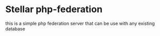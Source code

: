 # Stellar php-federation
this is a simple php federation server that can be use with any existing database
